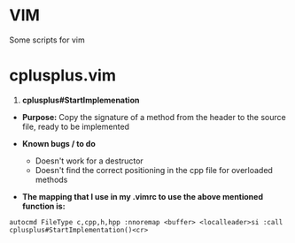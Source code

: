 # VIM

Some scripts for vim

cplusplus.vim
=============

1. **cplusplus#StartImplemenation**

- **Purpose:**
Copy the signature of a method from the header to the source file, ready to be implemented

- **Known bugs / to do**
  - Doesn't work for a destructor
  - Doesn't find the correct positioning in the cpp file for overloaded methods

- **The mapping that I use in my .vimrc to use the above mentioned function is:**
```
autocmd FileType c,cpp,h,hpp :nnoremap <buffer> <localleader>si :call cplusplus#StartImplementation()<cr>
```

